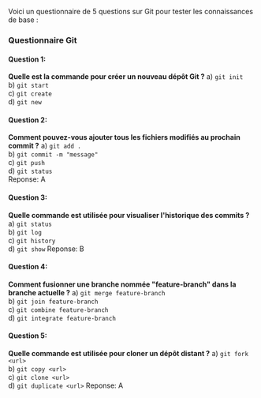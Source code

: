 Voici un questionnaire de 5 questions sur Git pour tester les connaissances de base :

### Questionnaire Git

#### Question 1:
**Quelle est la commande pour créer un nouveau dépôt Git ?**
a) `git init`  
b) `git start`  
c) `git create`  
d) `git new`  


#### Question 2:
**Comment pouvez-vous ajouter tous les fichiers modifiés au prochain commit ?**
a) `git add .`  
b) `git commit -m "message"`  
c) `git push`  
d) `git status`  
Reponse: A

#### Question 3:
**Quelle commande est utilisée pour visualiser l'historique des commits ?**
a) `git status`  
b) `git log`  
c) `git history`  
d) `git show`
Reponse: B  

#### Question 4:
**Comment fusionner une branche nommée "feature-branch" dans la branche actuelle ?**
a) `git merge feature-branch`  
b) `git join feature-branch`  
c) `git combine feature-branch`  
d) `git integrate feature-branch`


#### Question 5:
**Quelle commande est utilisée pour cloner un dépôt distant ?**
a) `git fork <url>`  
b) `git copy <url>`  
c) `git clone <url>`  
d) `git duplicate <url>` 
Reponse: A 

